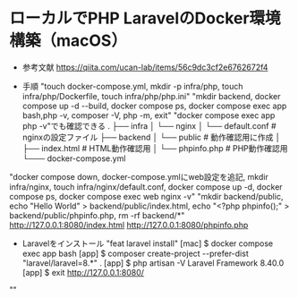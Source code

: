 # ローカルでPHP LaravelのDocker環境構築（macOS）

* 参考文献
https://qiita.com/ucan-lab/items/56c9dc3cf2e6762672f4

* 手順
"touch docker-compose.yml, mkdir -p infra/php, touch infra/php/Dockerfile, touch infra/php/php.ini"
"mkdir backend, docker compose up -d --build, docker compose ps, docker compose exec app bash,php -v, composer -V, php -m, exit"
"docker compose exec app php -v"でも確認できる
.
├── infra
│   └── nginx
│       └── default.conf # nginxの設定ファイル
├── backend
│  └── public # 動作確認用に作成
│       ├── index.html # HTML動作確認用
│       └── phpinfo.php # PHP動作確認用
└─── docker-compose.yml


"docker compose down, docker-compose.ymlにweb設定を追記, mkdir infra/nginx, touch infra/nginx/default.conf, docker compose up -d, docker compose ps, docker compose exec web nginx -v"
"mkdir backend/public, echo "Hello World" > backend/public/index.html, echo "<?php phpinfo();" > backend/public/phpinfo.php, rm -rf backend/*"
http://127.0.0.1:8080/index.html
http://127.0.0.1:8080/phpinfo.php

* Laravelをインストール
"feat laravel install"
[mac] $ docker compose exec app bash
[app] $ composer create-project --prefer-dist "laravel/laravel=8.*" .
[app] $ php artisan -V
Laravel Framework 8.40.0
[app] $ exit
http://127.0.0.1:8080/

""
